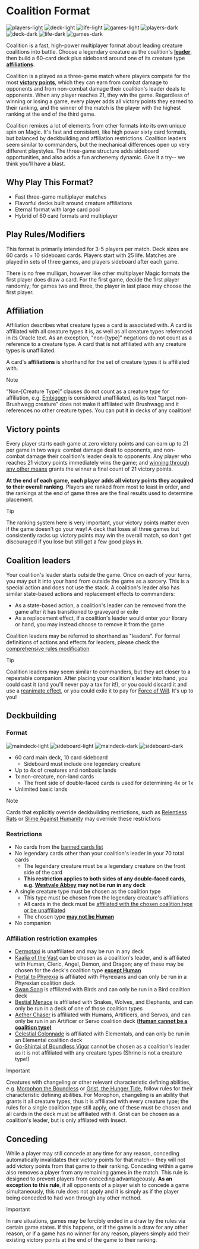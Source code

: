 # Coalition Format

![players-light](images/players_light.png#gh-light-mode-only "3-5 Players") ![deck-light](images/deck_light.png#gh-light-mode-only "60 Card Deck") ![life-light](images/life_light.png#gh-light-mode-only "25 Life") ![games-light](images/games_light.png#gh-light-mode-only "90 Minutes")
![players-dark](images/players_dark.png#gh-dark-mode-only "3-5 Players") ![deck-dark](images/deck_dark.png#gh-dark-mode-only "60 Card Deck") ![life-dark](images/life_dark.png#gh-dark-mode-only "25 Life") ![games-dark](images/games_dark.png#gh-dark-mode-only "90 Minutes")


Coalition is a fast, high-power multiplayer format about leading creature coalitions into battle. Choose a legendary creature as the coalition's **<a href="https://github.com/adahn6/coalition/blob/main/README.MD#coalition-leaders">leader</a>**, then build a 60-card deck plus sideboard around one of its creature type **<a href="https://github.com/adahn6/coalition/blob/main/README.MD#affiliation">affiliations</a>.**

Coalition is a played as a three-game match where players compete for the most **<a href="https://github.com/adahn6/coalition/blob/main/README.MD#victory-points">victory points</a>**, which they can earn from combat damage to opponents and from non-combat damage their coalition's leader deals to opponents. When any player reaches 21, they win the game. Regardless of winning or losing a game, every player adds all victory points they earned to their ranking, and the winner of the match is the player with the highest ranking at the end of the third game. 

Coalition remixes a lot of elements from other formats into its own unique spin on Magic. It's fast and consistent, like high power sixty card formats, but balanced by deckbuilding and affiliation restrictions. Coalition leaders seem similar to commanders, but the mechanical differences open up very different playstyles. The three-game structure adds sideboard opportunities, and also adds a fun archenemy dynamic. Give it a try-- we think you'll have a blast. 

## Why Play This Format?
* Fast three-game multiplayer matches 
* Flavorful decks built around creature affiliations
* Eternal format with large card pool
* Hybrid of 60 card formats and multiplayer

## Play Rules/Modifiers
This format is primarily intended for 3-5 players per match. Deck sizes are 60 cards + 10 sideboard cards. Players start with 25 life. Matches are played in sets of three games, and players sideboard after each game.

There is no free mulligan, however like other multiplayer Magic formats the first player does draw a card. For the first game, decide the first player randomly; for games two and three, the player in last place may choose the first player.

## Affiliation
Affiliation describes what creature types a card is associated with. A card is affiliated with all creature types it is, as well as all creature types referenced in its Oracle text. As an exception, "non-[type]" negations do not count as a reference to a creature type. A card that is not affiliated with any creature types is unaffiliated.

A card's **affiliations** is shorthand for the set of creature types it is affiliated with.

> [!NOTE] 
> “Non-[Creature Type]” clauses do not count as a creature type for affiliation, e.g. [Embiggen](https://scryfall.com/card/unf/137/embiggen) is considered unaffiliated, as its text “target non-Brushwagg creature” does not make it affiliated with Brushwagg and it references no other creature types. You can put it in decks of any coalition!

## Victory points
Every player starts each game at zero victory points and can earn up to 21 per game in two ways: combat damage dealt to opponents, and non-combat damage their coalition's leader deals to opponents. Any player who reaches 21 victory points immediately wins the game; and [winning through any other means](https://scryfall.com/card/tsb/91/coalition-victory) grants the winner a final count of 21 victory points.

**At the end of each game, each player adds all victory points they acquired to their overall ranking**. Players are ranked from most to least in order, and the rankings at the end of game three are the final results used to determine placement. 

> [!TIP] 
> The ranking system here is very important, your victory points matter even if the game doesn't go your way! A deck that loses all three games but consistently racks up victory points may win the overall match, so don't get discouraged if you lose but still got a few good plays in.

## Coalition leaders
Your coalition's leader starts outside the game. Once on each of your turns, you may put it into your hand from outside the game as a sorcery. This is a special action and does not use the stack. A coalition's leader also has similar state-based actions and replacement effects to commanders:
* As a state-based action, a coalition's leader can be removed from the game after it has transitioned to graveyard or exile
* As a replacement effect, if a coalition's leader would enter your library or hand, you may instead choose to remove it from the game

Coalition leaders may be referred to shorthand as "leaders". For formal definitions of actions and effects for leaders, please check the [comprehensive rules modification](RULES.MD)
> [!TIP] 
> Coalition leaders may seem similar to commanders, but they act closer to a repeatable companion. After placing your coalition's leader into hand, you could cast it (and you'll never pay a tax for it!), or you could discard it and use a [reanimate effect](https://scryfall.com/search?q=otag%3Areanimate+-is%3Areserved+game%3Apaper&unique=cards&as=grid&order=name), or you could exile it to pay for [Force of Will](https://scryfall.com/card/dmr/50/force-of-will). It's up to you! 

## Deckbuilding
### Format
![maindeck-light](images/maindeck_light.png#gh-light-mode-only "60 card main deck") ![sideboard-light](images/sideboard_light.png#gh-light-mode-only "10 card sideboard")
![maindeck-dark](images/maindeck_dark.png#gh-dark-mode-only "60 card main deck") ![sideboard-dark](images/sideboard_dark.png#gh-dark-mode-only "10 card sideboard")

* 60 card main deck, 10 card sideboard
	* Sideboard must include one legendary creature
* Up to 4x of creatures and nonbasic lands
* 1x non-creature, non-land cards
	* The front side of double-faced cards is used for determining 4x or 1x
* Unlimited basic lands
> [!NOTE] 
> Cards that explicitly override deckbuilding restrictions, such as [Relentless Rats](https://scryfall.com/card/a25/105/relentless-rats) or [Slime Against Humanity](https://scryfall.com/card/mkm/177/slime-against-humanity) may override these restrictions

### Restrictions
* No cards from the [banned cards list](BANLIST.MD)
* No legendary cards other than your coalition's leader in your 70 total cards
    * The legendary creature must be a legendary creature on the front side of the card
    * **This restriction applies to both sides of any double-faced cards, e.g. [Westvale Abbey](https://scryfall.com/card/soi/281/westvale-abbey-ormendahl-profane-prince) may not be run in any deck**
* A single creature type must be chosen as the coalition type
    * This type must be chosen from the legendary creature's affiliations
    * All cards in the deck must be [affiliated with the chosen coalition type or be unaffiliated](#Affiliation)
    * The chosen type [**may not be Human**](FAQ.md#why-cant-i-choose-human-as-an-affiliation-for-my-deck)
* No companion

### Affiliation restriction examples
* [Dermotaxi](https://scryfall.com/card/mh2/224/dermotaxi) is unaffiliated and may be run in any deck
* [Kaalia of the Vast](https://scryfall.com/card/2x2/235/kaalia-of-the-vast) can be chosen as a coalition's leader, and is affiliated with Human, Cleric, Angel, Demon, and Dragon; any of these may be chosen for the deck's coalition type [**except Human**](FAQ.md#why-cant-i-choose-human-as-an-affiliation-for-my-deck)
* [Portal to Phyrexia](https://scryfall.com/card/bro/240/portal-to-phyrexia) is affiliated with Phyrexians and can only be run in a Phyrexian coalition deck
* [Swan Song](https://scryfall.com/card/c16/98/swan-song) is affiliated with Birds and can only be run in a Bird coalition deck
* [Bestial Menace](https://scryfall.com/card/mic/134/bestial-menace) is affiliated with Snakes, Wolves, and Elephants, and can only be run in a deck of one of those coalition types
* [Aether Chaser](https://scryfall.com/card/aer/76/aether-chaser) is affiliated with Humans, Artificers, and Servos, and can only be run in an Artificer or Servo coalition deck ([**Human cannot be a coalition type)**](FAQ.md#why-cant-i-choose-human-as-an-affiliation-for-my-deck)
* [Celestial Colonnade](https://scryfall.com/card/uma/238/celestial-colonnade) is affiliated with Elementals, and can only be run in an Elemental coalition deck
* [Go-Shintai of Boundless Vigor](https://scryfall.com/card/neo/187/go-shintai-of-boundless-vigor) cannot be chosen as a coalition's leader as it is not affiliated with any creature types (Shrine is not a creature type!)

> [!IMPORTANT] 
> Creatures with changeling or other relevant characteristic defining abilities, e.g. [Morophon the Boundless](https://scryfall.com/card/cmm/3/morophon-the-boundless) or [Grist, the Hunger Tide](https://scryfall.com/card/mh2/202/grist-the-hunger-tide), follow rules for their characteristic defining abilities. For Morophon, changeling is an ability that grants it all creature types, thus it is affiliated with every creature type; the rules for a single coalition type still apply, one of these must be chosen and all cards in the deck must be affiliated with it. Grist can be chosen as a coalition's leader, but is only affilated with Insect.

## Conceding
While a player may still concede at any time for any reason, conceding automatically invalidates their victory points for that match-- they will not add victory points from that game to their ranking. Conceding within a game also removes a player from any remaining games in the match. This rule is designed to prevent players from conceding advantageously. **As an exception to this rule**, if all opponents of a player wish to concede a game simultaneously, this rule does not apply and it is simply as if the player being conceded to had won through any other method. 

> [!IMPORTANT]
> In rare situations, games may be forcibly ended in a draw by the rules via certain game states. If this happens, or if the game is a draw for any other reason, or if a game has no winner for any reason, players simply add their existing victory points at the end of the game to their ranking. 
